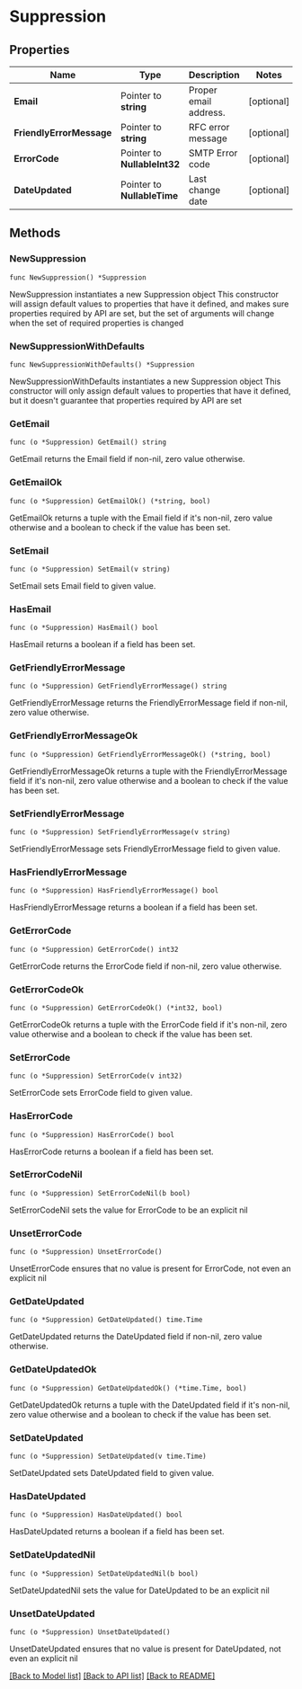 # Suppression

## Properties

Name | Type | Description | Notes
------------ | ------------- | ------------- | -------------
**Email** | Pointer to **string** | Proper email address. | [optional] 
**FriendlyErrorMessage** | Pointer to **string** | RFC error message | [optional] 
**ErrorCode** | Pointer to **NullableInt32** | SMTP Error code | [optional] 
**DateUpdated** | Pointer to **NullableTime** | Last change date | [optional] 

## Methods

### NewSuppression

`func NewSuppression() *Suppression`

NewSuppression instantiates a new Suppression object
This constructor will assign default values to properties that have it defined,
and makes sure properties required by API are set, but the set of arguments
will change when the set of required properties is changed

### NewSuppressionWithDefaults

`func NewSuppressionWithDefaults() *Suppression`

NewSuppressionWithDefaults instantiates a new Suppression object
This constructor will only assign default values to properties that have it defined,
but it doesn't guarantee that properties required by API are set

### GetEmail

`func (o *Suppression) GetEmail() string`

GetEmail returns the Email field if non-nil, zero value otherwise.

### GetEmailOk

`func (o *Suppression) GetEmailOk() (*string, bool)`

GetEmailOk returns a tuple with the Email field if it's non-nil, zero value otherwise
and a boolean to check if the value has been set.

### SetEmail

`func (o *Suppression) SetEmail(v string)`

SetEmail sets Email field to given value.

### HasEmail

`func (o *Suppression) HasEmail() bool`

HasEmail returns a boolean if a field has been set.

### GetFriendlyErrorMessage

`func (o *Suppression) GetFriendlyErrorMessage() string`

GetFriendlyErrorMessage returns the FriendlyErrorMessage field if non-nil, zero value otherwise.

### GetFriendlyErrorMessageOk

`func (o *Suppression) GetFriendlyErrorMessageOk() (*string, bool)`

GetFriendlyErrorMessageOk returns a tuple with the FriendlyErrorMessage field if it's non-nil, zero value otherwise
and a boolean to check if the value has been set.

### SetFriendlyErrorMessage

`func (o *Suppression) SetFriendlyErrorMessage(v string)`

SetFriendlyErrorMessage sets FriendlyErrorMessage field to given value.

### HasFriendlyErrorMessage

`func (o *Suppression) HasFriendlyErrorMessage() bool`

HasFriendlyErrorMessage returns a boolean if a field has been set.

### GetErrorCode

`func (o *Suppression) GetErrorCode() int32`

GetErrorCode returns the ErrorCode field if non-nil, zero value otherwise.

### GetErrorCodeOk

`func (o *Suppression) GetErrorCodeOk() (*int32, bool)`

GetErrorCodeOk returns a tuple with the ErrorCode field if it's non-nil, zero value otherwise
and a boolean to check if the value has been set.

### SetErrorCode

`func (o *Suppression) SetErrorCode(v int32)`

SetErrorCode sets ErrorCode field to given value.

### HasErrorCode

`func (o *Suppression) HasErrorCode() bool`

HasErrorCode returns a boolean if a field has been set.

### SetErrorCodeNil

`func (o *Suppression) SetErrorCodeNil(b bool)`

 SetErrorCodeNil sets the value for ErrorCode to be an explicit nil

### UnsetErrorCode
`func (o *Suppression) UnsetErrorCode()`

UnsetErrorCode ensures that no value is present for ErrorCode, not even an explicit nil
### GetDateUpdated

`func (o *Suppression) GetDateUpdated() time.Time`

GetDateUpdated returns the DateUpdated field if non-nil, zero value otherwise.

### GetDateUpdatedOk

`func (o *Suppression) GetDateUpdatedOk() (*time.Time, bool)`

GetDateUpdatedOk returns a tuple with the DateUpdated field if it's non-nil, zero value otherwise
and a boolean to check if the value has been set.

### SetDateUpdated

`func (o *Suppression) SetDateUpdated(v time.Time)`

SetDateUpdated sets DateUpdated field to given value.

### HasDateUpdated

`func (o *Suppression) HasDateUpdated() bool`

HasDateUpdated returns a boolean if a field has been set.

### SetDateUpdatedNil

`func (o *Suppression) SetDateUpdatedNil(b bool)`

 SetDateUpdatedNil sets the value for DateUpdated to be an explicit nil

### UnsetDateUpdated
`func (o *Suppression) UnsetDateUpdated()`

UnsetDateUpdated ensures that no value is present for DateUpdated, not even an explicit nil

[[Back to Model list]](../README.md#documentation-for-models) [[Back to API list]](../README.md#documentation-for-api-endpoints) [[Back to README]](../README.md)


